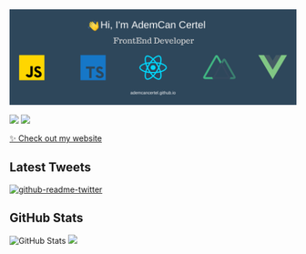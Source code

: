 <img src="./images/ademcancertel.png" alt="AdemCan Certel github readme header">
<p><a href="https://twitter.com/AdemCanCertel/" target="_blank" ><img src="https://img.shields.io/badge/twitter-%231DA1F2.svg?&style=for-the-badge&logo=twitter&logoColor=white" height=25></a> <a href="https://www.instagram.com/ademcancertel_/ target="_blank""><img src="https://img.shields.io/badge/instagram-%23E4405F.svg?&style=for-the-badge&logo=instagram&logoColor=white" height=25></a></p>

<p><a href="https://ademcancertel.github.io">✨ Check out my website</a></p>

<h2>Latest Tweets</h2>
<p><a href="https://twitter.com/CertelAdemcan"><img src="https://github-readme-twitter.gazf.vercel.app/api?id=CertelAdemcan&amp;layout=wide" alt="github-readme-twitter"></a></p>
<h2>GitHub Stats</h2>
<p><img src="https://github-readme-stats.vercel.app/api?username=AdemCanCertel&amp;show_icons=true&theme=vue-dark" alt="GitHub Stats"> <img src="https://github-readme-stats.vercel.app/api/top-langs/?username=AdemCanCertel&layout=compact&theme=vue-dark"/></p>
